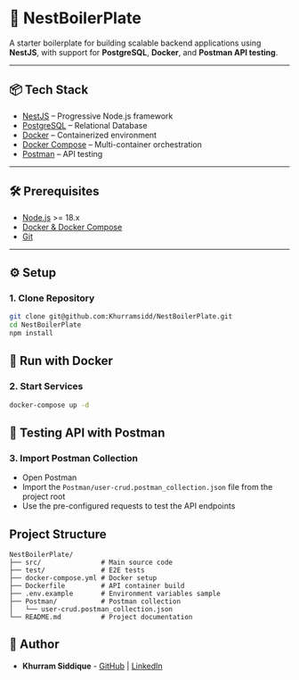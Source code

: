 # 🚀 NestBoilerPlate

A starter boilerplate for building scalable backend applications using **NestJS**, with support for **PostgreSQL**, **Docker**, and **Postman API testing**.

---

## 📦 Tech Stack
- [NestJS](https://nestjs.com/) – Progressive Node.js framework
- [PostgreSQL](https://www.postgresql.org/) – Relational Database
- [Docker](https://www.docker.com/) – Containerized environment
- [Docker Compose](https://docs.docker.com/compose/) – Multi-container orchestration
- [Postman](https://www.postman.com/) – API testing

---

## 🛠 Prerequisites
- [Node.js](https://nodejs.org/) >= 18.x
- [Docker & Docker Compose](https://docs.docker.com/get-docker/)
- [Git](https://git-scm.com/)

---

## ⚙️ Setup

### 1. Clone Repository
```bash
git clone git@github.com:Khurramsidd/NestBoilerPlate.git
cd NestBoilerPlate
npm install
```

## 🐳 Run with Docker
### 2. Start Services
```bash
docker-compose up -d
```
## 🧪 Testing API with Postman
### 3. Import Postman Collection
- Open Postman
- Import the `Postman/user-crud.postman_collection.json` file from the project root
- Use the pre-configured requests to test the API endpoints

## Project Structure
```
NestBoilerPlate/
├── src/               # Main source code
├── test/              # E2E tests
├── docker-compose.yml # Docker setup
├── Dockerfile         # API container build
├── .env.example       # Environment variables sample
├── Postman/           # Postman collection
│   └── user-crud.postman_collection.json
└── README.md          # Project documentation
```
## 📌 Author
- **Khurram Siddique** - [GitHub](https://github.com/Khurramsidd/) | [LinkedIn](https://www.linkedin.com/in/khurram-saeed-siddiqui-441bb8b5/)
